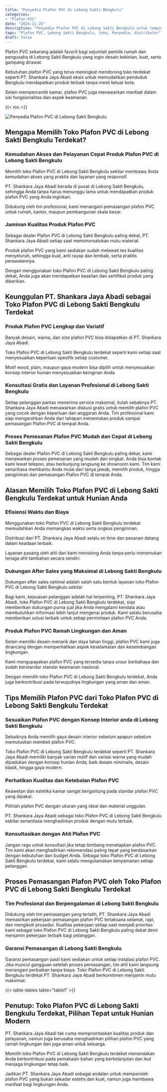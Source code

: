 ```yaml
---
title: "Penyedia Plafon PVC di Lebong Sakti Bengkulu"
categories: 
- "Plafon-PVC"
date: "2024-11-25"
description: "Penyedia Plafon PVC di Lebong Sakti Bengkulu untuk tempat tinggal, kantor, serta toko. Material unggulan, pilihan motif, warna elegan, dengan servis instalasi ditangani oleh tim berpengalaman dan kepastian resmi!|Jasa penyediaan Plafon PVC di Lebong Sakti Bengkulu bagi kebutuhan tempat tinggal, perkantoran, maupun ritel, dengan plafon terbaik dan instalasi oleh tim berpengalaman dan kepastian resmi.|Solusi Plafon PVC di Lebong Sakti Bengkulu yang terbukti bagi hunian, perkantoran, dan gerai, bersama produk terbaik dan instalasi ditangani oleh tim berpengalaman serta garansi resmi.|Penyediaan Plafon PVC di Lebong Sakti Bengkulu untuk hunian, kantor, serta gerai, beserta material berkualitas dan penempatan dikerjakan oleh tenaga ahli profesional, disertai beserta garansi resmi.}"
tags: "Plafon PVC, Lebong Sakti Bengkulu, toko, Penyedia, distributor"
draft: false
---
```


Plafon PVC sekarang adalah favorit bagi sejumlah pemilik rumah dan pengusaha di Lebong Sakti Bengkulu yang ingin desain kekinian, kuat, serta gampang dirawat.

Kebutuhan plafon PVC yang terus meningkat mendorong toko terdekat seperti PT. Shankara Jaya Abadi eksis untuk memudahkan penduduk Bengkulu mendapatkan produk terbaik tanpa mesti keluar kota.

Selain mempercantik kamar, plafon PVC juga menawarkan manfaat dalam sisi fungsionalitas dan aspek keamanan.

{{< toc >}}

![Penyedia Plafon PVC di Lebong Sakti Bengkulu](/images/Plafon-PVC/Penyedia-Plafon-PVC-di-Lebong-Sakti-Bengkulu.png)


## Mengapa Memilih Toko Plafon PVC di Lebong Sakti Bengkulu Terdekat?

### Kemudahan Akses dan Pelayanan Cepat Produk Plafon PVC di Lebong Sakti Bengkulu

Memilih toko Plafon PVC di Lebong Sakti Bengkulu sekitar membawa Anda kemudahan akses yang praktis dan layanan yang responsif.

PT. Shankara Jaya Abadi berada di pusat di Lebong Sakti Bengkulu, sehingga Anda tanpa harus menunggu lama untuk mendapatkan produk plafon PVC yang Anda inginkan.

Didukung oleh tim profesional, kami menangani pemasangan plafon PVC untuk rumah, kantor, maupun pembangunan skala besar.

### Jaminan Kualitas Produk Plafon PVC

Sebagai dealer Plafon PVC di Lebong Sakti Bengkulu paling dekat, PT. Shankara Jaya Abadi setiap saat menomorsatukan mutu material.

Produk plafon PVC yang kami sediakan sudah melewati tes kualitas menyeluruh, sehingga kuat, anti rayap dan lembab, serta praktis perawatannya.

Dengan menggunakan toko Plafon PVC di Lebong Sakti Bengkulu paling dekat, Anda juga akan mendapatkan keaslian dan sertifikat produk yang diberikan.

## Keunggulan PT. Shankara Jaya Abadi sebagai Toko Plafon PVC di Lebong Sakti Bengkulu Terdekat

### Produk Plafon PVC Lengkap dan Variatif

Banyak desain, warna, dan size plafon PVC bisa didapatkan di PT. Shankara Jaya Abadi.

Toko Plafon PVC di Lebong Sakti Bengkulu terdekat seperti kami setiap saat menyesuaikan keperluan spesifik setiap customer.

Motif wood, plain, maupun gaya modern bisa dipilih untuk menyesuaikan konsep interior hunian menyesuaikan keinginan Anda.

### Konsultasi Gratis dan Layanan Profesional di Lebong Sakti Bengkulu

Setiap pelanggan pantas menerima service maksimal, itulah sebabnya PT. Shankara Jaya Abadi menawarkan diskusi gratis untuk memilih plafon PVC yang cocok dengan keperluan dan anggaran Anda. Tim profesional kami siap mengarahkan Anda dari tahapan menentukan produk sampai pemasangan Plafon PVC di tempat Anda.

### Proses Pemesanan Plafon PVC Mudah dan Cepat di Lebong Sakti Bengkulu

Sebagai dealer Plafon PVC di Lebong Sakti Bengkulu paling dekat, kami menawarkan proses pemesanan yang mudah dan singkat. Anda bisa kontak kami lewat telepon, atau berkunjung langsung ke showroom kami. Tim kami senantiasa membantu Anda mulai dari tanya jawab, memilih produk, hingga pengiriman dan pemasangan Plafon PVC di tempat Anda.

## Alasan Memilih Toko Plafon PVC di Lebong Sakti Bengkulu Terdekat untuk Hunian Anda

### Efisiensi Waktu dan Biaya

Menggunakan toko Plafon PVC di Lebong Sakti Bengkulu terdekat memudahkan Anda memangkas waktu serta ongkos pengiriman.

Distribusi dari PT. Shankara Jaya Abadi selalu on time dan pesanan datang dalam keadaan terbaik.

Layanan pasang oleh ahli dari kami menolong Anda tanpa perlu menemukan tenaga ahli tambahan secara sendiri.

### Dukungan After Sales yang Maksimal di Lebong Sakti Bengkulu

Dukungan after sales optimal adalah salah satu bentuk layanan toko Plafon PVC di Lebong Sakti Bengkulu sekitar.

Bagi kami, kepuasan pelanggan adalah hal terpenting. PT. Shankara Jaya Abadi, toko Plafon PVC di Lebong Sakti Bengkulu terdekat, siap memberikan dukungan purna jual jika Anda mengalami kendala atau membutuhkan informasi lebih lanjut mengenai produk. Kami selalu berusaha memberikan solusi terbaik untuk setiap permintaan plafon PVC Anda.

### Produk Plafon PVC Ramah Lingkungan dan Aman

Selain memiliki desain menarik dan daya tahan tinggi, plafon PVC kami juga dirancang dengan memperhatikan aspek keselamatan dan keseimbangan lingkungan.

Kami mengupayakan plafon PVC yang tersedia tanpa unsur berbahaya dan sudah berstandar standar keamanan nasional.

Dengan memilih toko Plafon PVC di Lebong Sakti Bengkulu terdekat, Anda juga berkontribusi pada terwujudnya lingkungan yang aman dan aman.

## Tips Memilih Plafon PVC dari Toko Plafon PVC di Lebong Sakti Bengkulu Terdekat

### Sesuaikan Plafon PVC dengan Konsep Interior anda di Lebong Sakti Bengkulu

Sebaiknya Anda memilih gaya desain interior sebelum apapun sebelum memutuskan membeli plafon PVC.

Toko Plafon PVC di Lebong Sakti Bengkulu terdekat seperti PT. Shankara Jaya Abadi memiliki banyak varian motif dan variasi warna yang mudah dipadukan dengan konsep hunian Anda, baik desain minimalis, desain klasik, hingga gaya modern.

### Perhatikan Kualitas dan Ketebalan Plafon PVC

Keawetan dan estetika kamar sangat bergantung pada standar plafon PVC yang dipakai.

Pilihlah plafon PVC dengan ukuran yang ideal dan material unggulan.

PT. Shankara Jaya Abadi sebagai toko Plafon PVC di Lebong Sakti Bengkulu sekitar senantiasa menghadirkan produk dengan mutu terbaik.

### Konsultasikan dengan Ahli Plafon PVC

Jangan ragu untuk konsultasi jika tetap bimbang menetapkan plafon PVC. Tim kami akan menghadirkan rekomendasi paling tepat yang berdasarkan dengan kebutuhan dan budget Anda. Sebagai toko Plafon PVC di Lebong Sakti Bengkulu terdekat, kami selalu mengutamakan kenyamanan setiap pelanggan.

## Proses Pemasangan Plafon PVC oleh Toko Plafon PVC di Lebong Sakti Bengkulu Terdekat

### Tim Profesional dan Berpengalaman di Lebong Sakti Bengkulu

Didukung oleh tim pemasangan yang terlatih, PT. Shankara Jaya Abadi memastikan pekerjaan pemasangan plafon PVC terlaksana selamat, rapi, dan mengikuti prosedur. Kualitas pekerjaan setiap saat menjadi prioritas kami sebagai toko Plafon PVC di Lebong Sakti Bengkulu paling dekat demi menjamin pekerjaan terbaik bagi pelanggan.

### Garansi Pemasangan di Lebong Sakti Bengkulu

Garansi pemasangan pasti kami sediakan untuk setiap instalasi plafon PVC. Jika muncul gangguan setelah proses pemasangan, tim ahli kami langsung menangani perbaikan tanpa biaya. Toko Plafon PVC di Lebong Sakti Bengkulu terdekat PT. Shankara Jaya Abadi berkomitmen menjamin mutu maksimal.

{{< table-tables table="table1" >}}

## Penutup: Toko Plafon PVC di Lebong Sakti Bengkulu Terdekat, Pilihan Tepat untuk Hunian Modern

PT. Shankara Jaya Abadi tak cuma memprioritaskan kualitas produk dan pelayanan, namun juga berusaha menghadirkan pilihan plafon PVC yang ramah lingkungan dan juga aman untuk keluarga.

Memilih toko Plafon PVC di Lebong Sakti Bengkulu terdekat menandakan Anda berkontribusi pada pemakaian bahan yang berkelanjutan dan ikut menjaga lingkungan tetap baik.

Jadikan PT. Shankara Jaya Abadi sebagai andalan untuk memperoleh plafon PVC yang bukan sekadar estetis dan kuat, namun juga membawa manfaat bagi lingkungan Anda.